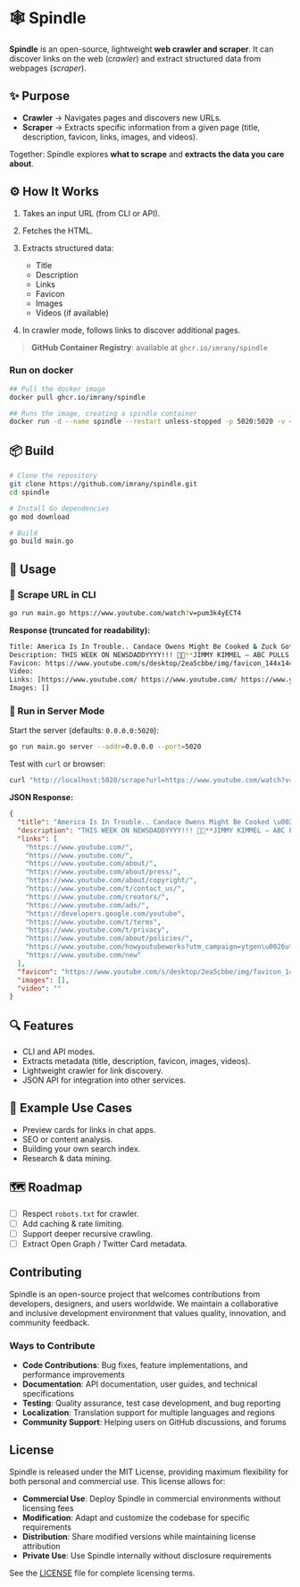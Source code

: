 # 🕸️ Spindle

**Spindle** is an open-source, lightweight **web crawler and scraper**.
It can discover links on the web (_crawler_) and extract structured data from webpages (_scraper_).

## ✨ Purpose

- **Crawler** → Navigates pages and discovers new URLs.
- **Scraper** → Extracts specific information from a given page (title, description, favicon, links, images, and videos).

Together: Spindle explores **what to scrape** and **extracts the data you care about**.

## ⚙️ How It Works

1. Takes an input URL (from CLI or API).
2. Fetches the HTML.
3. Extracts structured data:

   - Title
   - Description
   - Links
   - Favicon
   - Images
   - Videos (if available)

4. In crawler mode, follows links to discover additional pages.

> **GitHub Container Registry**: available at `ghcr.io/imrany/spindle`

### Run on docker

```bash
## Pull the docker image
docker pull ghcr.io/imrany/spindle

## Runs the image, creating a spindle container
docker run -d --name spindle --restart unless-stopped -p 5020:5020 -v ~/.spindle:/var/opt/spindle ghcr.io/imrany/spindle server
```

## 📦 Build

```bash
# Clone the repository
git clone https://github.com/imrany/spindle.git
cd spindle

# Install Go dependencies
go mod download

# Build
go build main.go
```

## 🚀 Usage

### 🔹 Scrape URL in CLI

```bash
go run main.go https://www.youtube.com/watch?v=pum3k4yECT4
```

**Response (truncated for readability):**

```bash
Title: America Is In Trouble.. Candace Owens Might Be Cooked & Zuck Got Massively Embarrassed! - YouTube
Description: THIS WEEK ON NEWSDADDYYYY!!! 🥤🍿**JIMMY KIMMEL — ABC PULLS THE PLUG**Jimmy Kimmel’s late-night show was pulled from the schedule after his comments about Ch...
Favicon: https://www.youtube.com/s/desktop/2ea5cbbe/img/favicon_144x144.png
Video:
Links: [https://www.youtube.com/ https://www.youtube.com/ https://www.youtube.com/about/ https://www.youtube.com/about/press/ https://www.youtube.com/about/copyright/ https://www.youtube.com/t/contact_us/ https://www.youtube.com/creators/ https://www.youtube.com/ads/ https://developers.google.com/youtube https://www.youtube.com/t/terms https://www.youtube.com/t/privacy https://www.youtube.com/about/policies/ https://www.youtube.com/howyoutubeworks?utm_campaign=ytgen&utm_source=ythp&utm_medium=LeftNav&utm_content=txt&u=https%3A%2F%2Fwww.youtube.com%2Fhowyoutubeworks%3Futm_source%3Dythp%26utm_medium%3DLeftNav%26utm_campaign%3Dytgen https://www.youtube.com/new]
Images: []
```

### 🔹 Run in Server Mode

Start the server (defaults: `0.0.0.0:5020`):

```bash
go run main.go server --addr=0.0.0.0 --port=5020
```

Test with `curl` or browser:

```bash
curl "http://localhost:5020/scrape?url=https://www.youtube.com/watch?v=pum3k4yECT4"
```

**JSON Response:**

```json
{
  "title": "America Is In Trouble.. Candace Owens Might Be Cooked \u0026 Zuck Got Massively Embarrassed! - YouTube",
  "description": "THIS WEEK ON NEWSDADDYYYY!!! 🥤🍿**JIMMY KIMMEL — ABC PULLS THE PLUG**Jimmy Kimmel’s late-night show was pulled from the schedule after his comments about Ch...",
  "links": [
    "https://www.youtube.com/",
    "https://www.youtube.com/",
    "https://www.youtube.com/about/",
    "https://www.youtube.com/about/press/",
    "https://www.youtube.com/about/copyright/",
    "https://www.youtube.com/t/contact_us/",
    "https://www.youtube.com/creators/",
    "https://www.youtube.com/ads/",
    "https://developers.google.com/youtube",
    "https://www.youtube.com/t/terms",
    "https://www.youtube.com/t/privacy",
    "https://www.youtube.com/about/policies/",
    "https://www.youtube.com/howyoutubeworks?utm_campaign=ytgen\u0026utm_source=ythp\u0026utm_medium=LeftNav\u0026utm_content=txt\u0026u=https%3A%2F%2Fwww.youtube.com%2Fhowyoutubeworks%3Futm_source%3Dythp%26utm_medium%3DLeftNav%26utm_campaign%3Dytgen",
    "https://www.youtube.com/new"
  ],
  "favicon": "https://www.youtube.com/s/desktop/2ea5cbbe/img/favicon_144x144.png",
  "images": [],
  "video": ""
}
```

## 🔍 Features

- CLI and API modes.
- Extracts metadata (title, description, favicon, images, videos).
- Lightweight crawler for link discovery.
- JSON API for integration into other services.

## 📖 Example Use Cases

- Preview cards for links in chat apps.
- SEO or content analysis.
- Building your own search index.
- Research & data mining.

## 🗺️ Roadmap

- [ ] Respect `robots.txt` for crawler.
- [ ] Add caching & rate limiting.
- [ ] Support deeper recursive crawling.
- [ ] Extract Open Graph / Twitter Card metadata.

## Contributing

Spindle is an open-source project that welcomes contributions from developers, designers, and users worldwide. We maintain a collaborative and inclusive development environment that values quality, innovation, and community feedback.

### Ways to Contribute

- **Code Contributions**: Bug fixes, feature implementations, and performance improvements
- **Documentation**: API documentation, user guides, and technical specifications
- **Testing**: Quality assurance, test case development, and bug reporting
- **Localization**: Translation support for multiple languages and regions
- **Community Support**: Helping users on GitHub discussions, and forums

## License

Spindle is released under the MIT License, providing maximum flexibility for both personal and commercial use. This license allows for:

- **Commercial Use**: Deploy Spindle in commercial environments without licensing fees
- **Modification**: Adapt and customize the codebase for specific requirements
- **Distribution**: Share modified versions while maintaining license attribution
- **Private Use**: Use Spindle internally without disclosure requirements

See the [LICENSE](./LICENSE) file for complete licensing terms.
